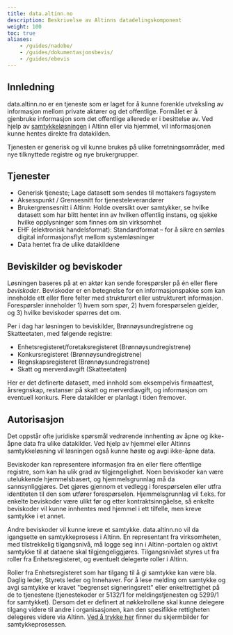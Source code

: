 ```yaml
---
title: data.altinn.no
description: Beskrivelse av Altinns datadelingskomponent
weight: 100
toc: true
aliases: 
    - /guides/nadobe/
    - /guides/dokumentasjonsbevis/
    - /guides/ebevis
---
```



## Innledning

data.altinn.no er en tjeneste som er laget for å kunne forenkle utveksling av informasjon mellom private aktører og det offentlige. Formålet er å gjenbruke informasjon som det offentlige allerede er i besittelse av. Ved hjelp av [samtykkeløsningen](/docs/guides/samtykke/) i Altinn eller via hjemmel, vil informasjonen kunne hentes direkte fra datakilden. 

Tjenesten er generisk og vil kunne brukes på ulike forretningsområder, med nye tilknyttede registre og nye brukergrupper.


## Tjenester

- Generisk tjeneste; Lage datasett som sendes til mottakers fagsystem 
- Aksesspunkt / Grensesnitt for tjenesteleverandører
- Brukergrensesnitt i Altinn: Holde oversikt over samtykker, se hvilke datasett som har blitt hentet inn av hvilken offentlig instans, og sjekke hvilke opplysninger som finnes om sin virksomhet 
- EHF (elektronisk handelsformat): Standardformat – for å sikre en sømløs digital informasjonsflyt mellom systemløsninger 
- Data hentet fra de ulike datakildene 


## Beviskilder og beviskoder

Løsningen baseres på at en aktør kan sende forespørsler på én eller flere _beviskoder_. Beviskoder er en betegnelse for en informasjonspakke som kan inneholde ett eller flere felter med strukturert eller ustrukturert informasjon. Forespørsler inneholder 1) hvem som spør, 2) hvem forespørselen gjelder, og 3) hvilke beviskoder spørres det om.

Per i dag har løsningen to beviskilder, Brønnøysundregistrene og Skatteetaten, med følgende registre:

- Enhetsregisteret/foretaksregisteret (Brønnøysundregistrene)
- Konkursregisteret (Brønnøysundregistrene)
- Regnskapsregisteret (Brønnøysundregistrene)
- Skatt og merverdiavgift (Skatteetaten)

Her er det definerte datasett, med innhold som eksempelvis firmaattest, årsregnskap, restanser på skatt og merverdiavgift, og informasjon om eventuell konkurs. Flere datakilder er planlagt i tiden fremover. 


## Autorisasjon

Det oppstår ofte juridiske spørsmål vedrørende innhenting av åpne og ikke-åpne data fra ulike datakilder. Ved hjelp av hjemmel eller Altinns samtykkeløsning vil løsningen også kunne høste og avgi ikke-åpne data.  

Beviskoder kan representere informasjon fra èn eller flere offentlige registre, som kan ha ulik grad av tilgjengelighet. Noen beviskoder kan være utelukkende hjemmelsbasert, og hjemmelsgrunnlag må da sannsynliggjøres. Det gjøres gjennom et vedlegg i forespørselen eller utfra identiteten til den som utfører forespørselen. 
Hjemmelsgrunnlag vil f.eks. for enkelte beviskoder være ulikt før og etter kontraktsinngåelse, så enkelte beviskoder vil kunne innhentes med hjemmel i ett tilfelle, men kreve samtykke i et annet.

Andre beviskoder vil kunne kreve et samtykke. data.altinn.no vil da igangsette en samtykkeprosess i Altinn. En representant fra virksomheten, med tilstrekkelig tilgangsnivå, må logge seg inn i Altinn-portalen og aktivt samtykke til at dataene skal tilgjengeliggjøres.
Tilgangsnivået styres ut fra roller fra Enhetsregisteret, og eventuelt delegerte roller i Altinn.

Roller fra Enhetsregisteret som har tilgang til å gi samtykke kan være bla. Daglig leder, Styrets leder og Innehaver. For å lese melding om samtykke og avgi samtykke er kravet "begrenset signeringsrett" eller enkeltrettighet på de to tjenestene (tjenestekoder er 5132/1 for meldingstjenesten og 5299/1 for samtykket).
Dersom det er definert at nøkkelrollene skal kunne delegere tilgang videre til andre i organisasjonen, kan den spesifikke rettigheten delegeres videre via Altinn. 
[Ved å trykke her](/docs/utviklingsguider/data.altinn.no/samtykkeprosessen) finner du skjermbilder for samtykkeprosessen.

